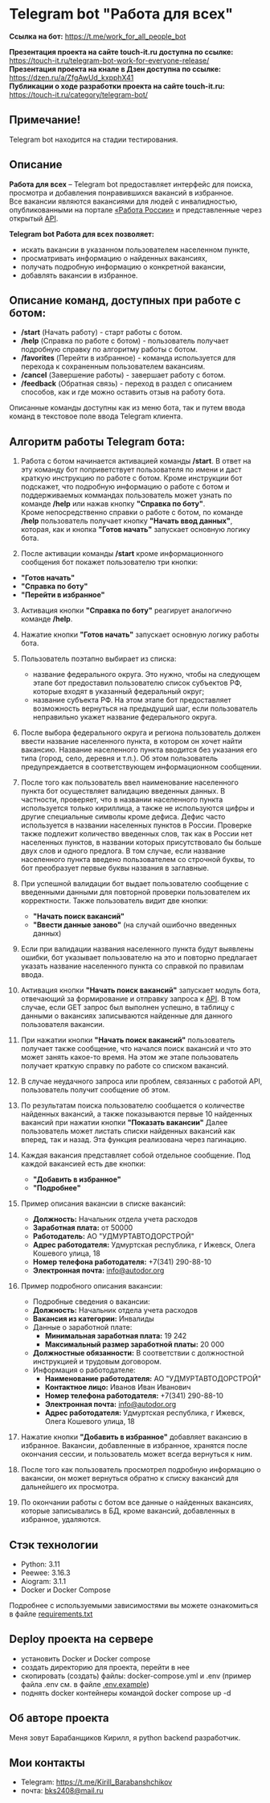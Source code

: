 # Telegram bot "Работа для всех"

**Ссылка на бот:** https://t.me/work_for_all_people_bot  

**Презентация проекта на сайте touch-it.ru доступна по ссылке:** https://touch-it.ru/telegram-bot-work-for-everyone-release/  
**Презентация проекта на кнале в Дзен доступна по ссылке:** https://dzen.ru/a/ZfgAwUd_kxpphX41  
**Публикации о ходе разработки проекта на сайте touch-it.ru:** https://touch-it.ru/category/telegram-bot/  

## Примечание!
Telegram bot находится на стадии тестирования.

## Описание
**Работа для всех** – Telegram bot предоставляет интерфейс для поиска, просмотра и добавления понравившихся вакансий в избранное.  
Все вакансии являются вакансиями для людей с инвалидностью, опубликованными на портале [«Работа России»](https://trudvsem.ru/) и представленные через открытый [API](https://trudvsem.ru/opendata/api).


**Telegram bot Работа для всех позволяет:**
- искать вакансии в указанном пользователем населенном пункте,
- просматривать информацию о найденных вакансиях,
- получать подробную информацию о конкретной вакансии,
- добавлять вакансии в избранное.


## Описание команд, доступных при работе с ботом:
- **/start** (Начать работу) - старт работы с ботом.
- **/help** (Справка по работе с ботом) - пользователь получает подробную справку по алгоритму работы с ботом.
- **/favorites** (Перейти в избранное) - команда используется для перехода к сохраненным пользователем вакансиям.
- **/cancel** (Завершение работы) - завершает работу с ботом.
- **/feedback** (Обратная связь) - переход в раздел с описанием способов, как и где можно оставить отзыв на работу бота.

Описанные команды доступны как из меню бота, так и путем ввода команд в текстовое поле ввода Telegram клиента.


## Алгоритм работы Telegram бота:
1. Работа с ботом начинается активацией команды **/start**. В ответ на эту команду бот поприветствует пользователя по имени и даст краткую инструкцию по работе с ботом.
Кроме инструкции бот подскажет, что подробную информацию о работе с ботом и поддерживаемых коммандах пользователь может узнать по команде **/help** или нажав кнопку **"Справка по боту"**.  
Кроме непосредственно справки о работе с ботом, по команде **/help** пользователь получает кнопку **"Начать ввод данных"**, которая, как и кнопка **"Готов начать"** запускает основную логику бота.

2. После активации команды **/start** кроме информационного сообщения бот покажет пользователю три кнопки:
- **"Готов начать"**
- **"Справка по боту"**
- **"Перейти в избранное"**

3. Активация кнопки **"Справка по боту"** реагирует аналогично команде **/help**.

4. Нажатие кнопки **"Готов начать"** запускает основную логику работы бота.

5. Пользователь поэтапно выбирает из списка:
    - название федерального округа. Это нужно, чтобы на следующем этапе бот предоставил пользователю список субъектов РФ, которые входят в указанный федеральный округ;
    - название субъекта РФ. На этом этапе бот предоставляет возможность вернуться на предыдущий шаг, если пользователь неправильно укажет название федерального округа.

6. После выбора федерального округа и региона пользователь должен ввести название населенного пункта, в котором он хочет найти вакансию. 
Название населенного пункта вводится без указания его типа (город, село, деревня и т.п.). Об этом пользователь предупреждается в соответствующем информационном сообщении.

7. После того как пользователь ввел наименование населенного пункта бот осуществляет валидацию введенных данных. 
В частности, проверяет, что в названии населенного пункта используется только кириллица, а также не используются цифры и другие специальные символы кроме дефиса. 
Дефис часто используется в названии населенных пунктов в России. Проверке также подлежит количество введенных слов, так как в России нет населенных пунктов, в названии которых 
присутствовало бы больше двух слов и одного предлога. В том случае, если название населенного пункта введено пользователем со строчной буквы, то бот преобразует первые буквы названия в заглавные. 

8. При успешной валидации бот выдает пользователю сообщение с введенными данными для повторной проверки пользователем их корректности. Также пользователь видит две кнопки:
    - **"Начать поиск вакансий"**
    - **"Ввести данные заново"** (на случай ошибочно введенных данных)

9. Если при валидации названия населенного пункта будут выявлены ошибки, бот указывает пользователю на это и повторно предлагает указать название населенного пункта со справкой по правилам ввода.

10. Активация кнопки **"Начать поиск вакансий"** запускает модуль бота, отвечающий за формирование и отправку запроса к [API](https://trudvsem.ru/opendata/api).
В том случае, если GET запрос был выполнен успешно, в таблицу с данными о вакансиях записываются найденные для данного пользователя вакансии.

11. При нажатии кнопки **"Начать поиск вакансий"** пользователь получает также сообщение, что начался поиск вакансий и что это может занять какое-то время. 
На этом же этапе пользователь получает краткую справку по работе со списком вакансий.

12. В случае неудачного запроса или проблем, связанных с работой API, пользователь получит сообщение об этом.

13. По результатам поиска пользователю сообщается о количестве найденных вакансий, а также показываются первые 10 найденных вакансий при нажатии кнопки **"Показать вакансии"**
Далее пользователь может листать списки найденных вакансий как вперед, так и назад. Эта функция реализована через пагинацию.

14. Каждая вакансия представляет собой отдельное сообщение. Под каждой вакансией есть две кнопки:
    - **"Добавить в избранное"**
    - **"Подробнее"**

15. Пример описания вакансии в списке вакансий:
    - **Должность:** Начальник отдела учета расходов
    - **Заработная плата:** от 50000
    - **Работодатель:** АО "УДМУРТАВТОДОРСТРОЙ"
    - **Адрес работодателя:** Удмуртская республика, г Ижевск, Олега Кошевого улица, 18
    - **Номер телефона работодателя:** +7(341) 290-88-10
    - **Электронная почта:** info@autodor.org

16. Пример подробного описания вакансии:
    - Подробные сведения о вакансии:
    - **Должность:** Начальник отдела учета расходов
    - **Вакансия из категории:** Инвалиды
    - Данные о заработной плате:
        - **Минимальная заработная плата:** 19 242
        - **Максимальный размер заработной платы:** 20 000
    - **Должностные обязанности:** В соответствии с должностной инструкцией и трудовым договором.
    - Информация о работодателе:
        - **Наименование работодателя:** АО "УДМУРТАВТОДОРСТРОЙ"
        - **Контактное лицо:** Иванов Иван Иванович
        - **Номер телефона работодателя:** +7(341) 290-88-10
        - **Электронная почта:** info@autodor.org
        - **Адрес работодателя:** Удмуртская республика, г Ижевск, Олега Кошевого улица, 18

17. Нажатие кнопки **"Добавить в избранное"** добавляет вакансию в избранное. Вакансии, добавленные в избранное, хранятся после окончания сессии, и пользователь может всегда вернуться к ним.

18. После того как пользователь просмотрел подробную информацию о вакансии, он может вернуться обратно к списку вакансий для дальнейшего их просмотра.

19. По окончании работы с ботом все данные о найденных вакансиях, которые записывались в БД, кроме вакансий, добавленных в избранное, удаляются. 


## Стэк технологии
- Python: 3.11
- Peewee: 3.16.3
- Aiogram: 3.1.1
- Docker и Docker Compose

Подробнее с используемыми зависимостями вы можете ознакомиться в файле [requirements.txt](https://github.com/BKSLab/work_for_everyone/blob/main/bot/requirements.txt)

## Deploy проекта на сервере
- установить Docker и Docker compose
- создать директорию для проекта, перейти в нее
- скопировать (создать) файлы: docker-compose.yml и .env (пример файла .env см. в файле [.env.example](https://github.com/BKSLab/work_for_everyone/blob/main/.env.example))
- поднять docker контейнеры командой docker compose up -d

## Об авторе проекта
Меня зовут Барабанщиков Кирилл, я python backend разработчик.

## Мои контакты
- Telegram: https://t.me/Kirill_Barabanshchikov
- почта: bks2408@mail.ru